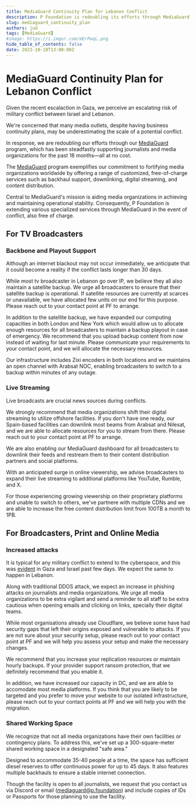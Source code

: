 ```yaml
---
title: MediaGuard Continuity Plan for Lebanon Conflict
description: P Foundation is redoubling its efforts through MediaGuard program, which has been steadfastly supporting journalists and media organizations for the past 18 months—all at no cost.
slug: mediaguard_continuity_plan
authors: jud
tags: [MediaGuard]
#image: https://i.imgur.com/mErPwqL.png
hide_table_of_contents: false
date: 2023-10-18T13:00:00Z
---
```


# MediaGuard Continuity Plan for Lebanon Conflict

Given the recent escalaction in Gaza, we perceive an escalating risk of military conflict between Israel and Lebanon.

We're concerned that many media outlets, despite having business continuity plans, may be underestimating the scale of a potential conflict.

<!--truncate-->

In response, we are redoubling our efforts through our [MediaGuard](/programs) program, which has been steadfastly supporting journalists and media organizations for the past 18 months—all at no cost.

The [MediaGuard](/programs) program exemplifies our commitment to fortifying media organizations worldwide by offering a range of customized, free-of-charge services such as backhaul support, downlinking, digital streaming, and content distribution.

Central to MediaGuard's mission is aiding media organizations in achieving and maintaining operational stability. Consequently, P Foundation is extending various specialized services through MediaGuard in the event of conflict, also free of charge.

## For TV Broadcasters

### Backbone and Playout Support

Although an internet blackout may not occur immediately, we anticipate that it could become a reality if the conflict lasts longer than 30 days.

While most tv broadcaster in Lebanon go over IP, we believe they all also maintain a satellite backup. We urge all broadcasters to ensure that their satellite backup is operational. If satellite resources are currently at scarces or unavailable, we have allocated few units on our end for this purpose. Please reach out to your contact point at PF to arrange.

In addition to the satellite backup, we have expanded our computing capacities in both London and New York which would allow us to allocate enough resources for all broadcasters to maintain a backup playout in case of emergency. We recommend that you upload backup content from now instead of waiting for last minute. Please communicate your requirements to your contact point, and we will allocate the necessary resources.

Our infrastructure includes Zixi encoders in both locations and we maintains an open channel with Arabsat NOC, enabling broadcasters to switch to a backup within minutes of any outage.

### Live Streaming

Live broadcasts are crucial news sources during conflicts.

We strongly recommend that media organizations shift their digital streaming to utilize offshore facilities. If you don't have one ready, our Spain-based facilities can downlink most beams from Arabsat and Nilesat, and we are able to allocate resources for you to stream from there. Please reach out to your contact point at PF to arrange.

We are also enabling our MediaGuard dashboard for all broadcasters to downlink their feeds and restream them to their content distribution partners and social platforms.

With an anticipated surge in online viewership, we advise broadcasters to expand their live streaming to additional platforms like YouTube, Rumble, and X.

For those experiencing growing viewership on their proprietary platforms and unable to switch to others, we've partnere with multiple CDNs and we are able to increase the free content distribution limit from 100TB a month to 1PB.

## For Broadcasters, Print and Online Media

### Increased attacks

It is typical for any military conflict to extend to the cyberspace, and this was [evident](https://blog.cloudflare.com/internet-traffic-patterns-in-israel-and-palestine-following-the-october-2023-attacks/) in Gaza and Israel past few days. We expect the same to happen in Lebanon.

Along with traditional DDOS attack, we expect an increase in phishing attacks on journalists and media organizations. We urge all media organizations to be extra vigilant and send a reminder to all staff to be extra cautious when opening emails and clicking on links, specially their digital teams.

While most organisations already use Cloudflare, we believe some have had security gaps that left their origins exposed and vulnerable to attacks. If you are not sure about your security setup, please reach out to your contact point at PF and we will help you assess your setup and make the necessary changes.

We recommend that you increase your replication resources or maintain hourly backups. If your provider support ransom protection, that we definitely recommend that you enable it.

In addition, we have increased our capacity in DC, and we are able to accomodate most media platforms. If you think that you are likely to be targeted and you prefer to move your website to our isolated infrastructure, please reach out to your contact points at PF and we will help you with the migration.

### Shared Working Space

We recognize that not all media organizations have their own facilities or contingency plans. To address this, we've set up a 300-square-meter shared working space in a designated "safe area."

Designed to accommodate 35-40 people at a time, the space has sufficient diesel reserves to offer continuous power for up to 45 days. It also features multiple backhauls to ensure a stable internet connection.

Though the facility is open to all journalists, we request that you contact us via Discord or email (mediaguard@p.foundation) and include copies of IDs or Passports for those planning to use the facility.
